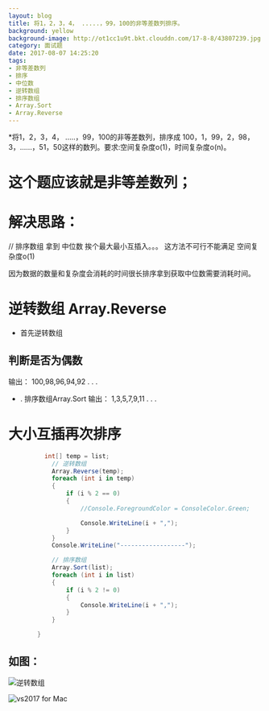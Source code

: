 ```yaml
---
layout: blog
title: 将1，2，3，4， .....，99，100的非等差数列排序。
background: yellow
background-image: http://ot1cc1u9t.bkt.clouddn.com/17-8-8/43807239.jpg
category: 面试题
date: 2017-08-07 14:25:20
tags:
- 非等差数列
- 排序
- 中位数
- 逆转数组
- 排序数组
- Array.Sort
- Array.Reverse
---
```


*将1，2，3，4， .....，99，100的非等差数列，排序成 100，1，99，2，98，3，......，51，50这样的数列。要求:空间复杂度o(1)，时间复杂度o(n)。

# 这个题应该就是非等差数列；
# 解决思路：

// 排序数组 拿到 中位数 挨个最大最小互插入。。。 这方法不可行不能满足 空间复杂度o(1)

因为数据的数量和复杂度会消耗的时间很长排序拿到获取中位数需要消耗时间。

# 逆转数组 Array.Reverse
- 首先逆转数组
## 判断是否为偶数
输出：
100,98,96,94,92  . . . 
- . 排序数组Array.Sort
输出：
1,3,5,7,9,11  . . . 

# 大小互插再次排序


```c#
          int[] temp = list;
            // 逆转数组
            Array.Reverse(temp);
            foreach (int i in temp)
            {
                if (i % 2 == 0)
                {
                    //Console.ForegroundColor = ConsoleColor.Green;

                    Console.WriteLine(i + ",");
                }
            }
            Console.WriteLine("------------------");

            // 排序数组
            Array.Sort(list);
            foreach (int i in list)
            {
                if (i % 2 != 0)
                {
                    Console.WriteLine(i + ",");
                }
            }

        }  

```

## 如图：

![逆转数组](http://ot1cc1u9t.bkt.clouddn.com/17-8-8/91483494.jpg)
 

 ![vs2017 for Mac](http://ot1cc1u9t.bkt.clouddn.com/17-8-8/43807239.jpg)
